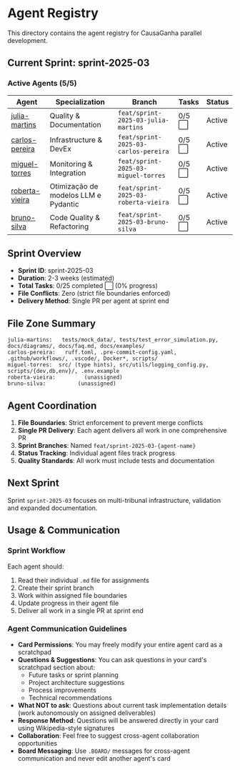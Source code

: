 # Agent Registry

This directory contains the agent registry for CausaGanha parallel development.

## Current Sprint: sprint-2025-03

### Active Agents (5/5)

| Agent | Specialization | Branch | Tasks | Status |
|-------|---------------|--------|-------|--------|
| [julia-martins](./julia-martins.md) | Quality & Documentation | `feat/sprint-2025-03-julia-martins` | 0/5 ⬜ | Active |
| [carlos-pereira](./carlos-pereira.md) | Infrastructure & DevEx | `feat/sprint-2025-03-carlos-pereira` | 0/5 ⬜ | Active |
| [miguel-torres](./miguel-torres.md) | Monitoring & Integration | `feat/sprint-2025-03-miguel-torres` | 0/5 ⬜ | Active |
| [roberta-vieira](./roberta-vieira.md) | Otimização de modelos LLM e Pydantic | `feat/sprint-2025-03-roberta-vieira` | 0/5 ⬜ | Active |
| [bruno-silva](./bruno-silva.md) | Code Quality & Refactoring | `feat/sprint-2025-03-bruno-silva` | 0/5 ⬜ | Active |

## Sprint Overview

- **Sprint ID**: sprint-2025-03
- **Duration**: 2-3 weeks (estimated)
- **Total Tasks**: 0/25 completed ⬜ (0% progress)
- **File Conflicts**: Zero (strict file boundaries enforced)
- **Delivery Method**: Single PR per agent at sprint end

## File Zone Summary

```
julia-martins:   tests/mock_data/, tests/test_error_simulation.py, docs/diagrams/, docs/faq.md, docs/examples/
carlos-pereira:   ruff.toml, .pre-commit-config.yaml, .github/workflows/, .vscode/, Docker*, scripts/
miguel-torres:  src/ (type hints), src/utils/logging_config.py, scripts/{dev,db,env}/, .env.example
roberta-vieira:         (unassigned)
bruno-silva:          (unassigned)
```

## Agent Coordination

1. **File Boundaries**: Strict enforcement to prevent merge conflicts
2. **Single PR Delivery**: Each agent delivers all work in one comprehensive PR
3. **Sprint Branches**: Named `feat/sprint-2025-03-{agent-name}`
4. **Status Tracking**: Individual agent files track progress
5. **Quality Standards**: All work must include tests and documentation

## Next Sprint

Sprint `sprint-2025-03` focuses on multi-tribunal infrastructure, validation and
expanded documentation.

## Usage & Communication

### **Sprint Workflow**
Each agent should:
1. Read their individual `.md` file for assignments
2. Create their sprint branch
3. Work within assigned file boundaries
4. Update progress in their agent file
5. Deliver all work in a single PR at sprint end

### **Agent Communication Guidelines**
- **Card Permissions**: You may freely modify your entire agent card as a scratchpad
- **Questions & Suggestions**: You can ask questions in your card's scratchpad section about:
  - Future tasks or sprint planning
  - Project architecture suggestions
  - Process improvements
  - Technical recommendations
- **What NOT to ask**: Questions about current task implementation details (work autonomously on assigned deliverables)
- **Response Method**: Questions will be answered directly in your card using Wikipedia-style signatures
- **Collaboration**: Feel free to suggest cross-agent collaboration opportunities
- **Board Messaging**: Use `.BOARD/` messages for cross-agent communication and never edit another agent's card

